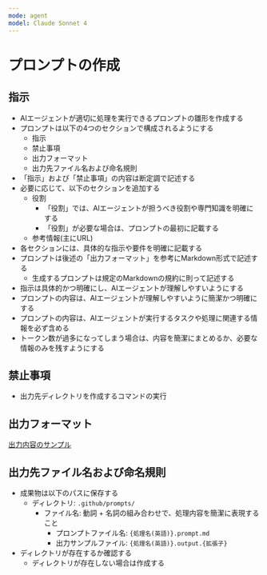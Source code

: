```yaml
---
mode: agent
model: Claude Sonnet 4
---
```

プロンプトの作成
=========================

指示
-------------------------

- AIエージェントが適切に処理を実行できるプロンプトの雛形を作成する
- プロンプトは以下の4つのセクションで構成されるようにする
    - 指示
    - 禁止事項
    - 出力フォーマット
    - 出力先ファイル名および命名規則
- 「指示」および「禁止事項」の内容は断定調で記述する
- 必要に応じて、以下のセクションを追加する
    - 役割
        - 「役割」では、AIエージェントが担うべき役割や専門知識を明確にする
        - 「役割」が必要な場合は、プロンプトの最初に記載する
    - 参考情報(主にURL)
- 各セクションには、具体的な指示や要件を明確に記載する
- プロンプトは後述の「出力フォーマット」を参考にMarkdown形式で記述する
    - 生成するプロンプトは規定のMarkdownの規約に則って記述する
- 指示は具体的かつ明確にし、AIエージェントが理解しやすいようにする
- プロンプトの内容は、AIエージェントが理解しやすいように簡潔かつ明確にする
- プロンプトの内容は、AIエージェントが実行するタスクや処理に関連する情報を必ず含める
- トークン数が過多になってしまう場合は、内容を簡潔にまとめるか、必要な情報のみを残すようにする

禁止事項
-------------------------

- 出力先ディレクトリを作成するコマンドの実行

出力フォーマット
-------------------------

[出力内容のサンプル](./generate_prompt.output.md)

出力先ファイル名および命名規則
-------------------------

- 成果物は以下のパスに保存する
    - ディレクトリ: `.github/prompts/`
        - ファイル名: 動詞 + 名詞の組み合わせで、処理内容を簡潔に表現すること
            - プロンプトファイル名: `{処理名(英語)}.prompt.md`
            - 出力サンプルファイル: `{処理名(英語)}.output.{拡張子}`
- ディレクトリが存在するか確認する
    - ディレクトリが存在しない場合は作成する
